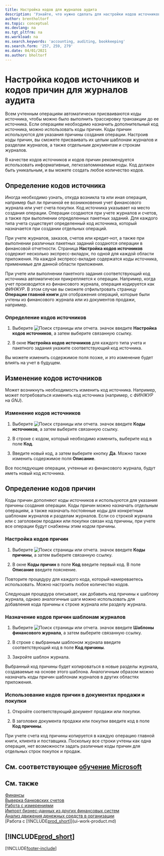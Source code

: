 ```yaml
---
title: Настройка кодов для журналов аудита
description: 'Узнайте, что нужно сделать для настройки кодов источников и кодов причин, которые можно использовать при отслеживании журналов аудита.'
author: brentholtorf
ms.topic: conceptual
ms.devlang: na
ms.tgt_pltfrm: na
ms.workload: na
ms.search.keywords: 'accounting, auditing, bookkeeping'
ms.search.form: '257, 259, 279'
ms.date: 04/01/2021
ms.author: bholtorf
---
```

# Настройка кодов источников и кодов причин для журналов аудита

Всем учтенным операциям автоматически присваиваются коды источника, чтобы можно было выполнить трассировку транзакции до ее источника. Если операциям необходимо назначить дополнительный код источника, можно использовать коды причин. Коды причин используются для указания причины создания операции. Настроив коды причин, вы сможете присваивать их целым шаблонам журналов и разделам журналов, а также отдельным документам и строкам журналов.  

В качестве кодов источников и кодов причин рекомендуется использовать информативные, легкозапоминаемые коды. Код должен быть уникальным, и вы можете создать любое количество кодов.

## Определение кодов источника

Иногда необходимо узнать, откуда возникла та или иная операция, например был ли причиной ее возникновения учет финансового журнала или учет счета покупки. Код источника указывает на место создания операции. Операции создаются при учете журналов и счетов, а также при выполнении определенных пакетных заданий. Для каждого типа учета существует определенный код источника, который назначается при создании отдельных операций.  

При учете журналов, заказов, счетов или кредит-нот, а также при выполнении различных пакетных заданий создаются операции в финансовой отчетности. Страница **Настройка кодов источников** содержит несколько экспресс-вкладок, по одной для каждой области приложения. На каждой экспресс-вкладке содержатся коды источника, применимые для данной области приложения.

При учете или выполнении пакетного задания соответствующий код источника автоматически прикрепляется к операции. Например, когда учет производится из финансового журнала, операция кодируется как *ФИНЖУР*. В этом случае вы сможете отфильтровать страницу **Операции главной книги** для отображения операций, которые были учтены из финансового журнала или из документов продажи, например.

### Определение кодов источников

1. Выберите ![Поиск страницы или отчета.](media/ui-search/search_small.png "Значок поиска страницы или отчета") значок введите **Настройка кодов источников**, а затем выберите связанную ссылку.  

2. В окне **Настройка кодов источников** для каждого типа учета и пакетного задания укажите соответствующий код источника.  

Вы можете изменить содержимое поля позже, и это изменение будет влиять на учет в будущем.

## Изменение кодов источников

Может возникнуть необходимость изменить код источника. Например, может потребоваться изменить код источника (например, с *ФИНЖУР* на *GNJ*).

### Изменение кодов источников

1. Выберите ![Поиск страницы или отчета.](media/ui-search/search_small.png "Значок поиска страницы или отчета") значок введите **Коды источников**, а затем выберите связанную ссылку.

2. В строке с кодом, который необходимо изменить, выберите код в поле **Код**.

3. Введите новый код, а затем выберите кнопку **Да**. Можно также изменить содержимое поля **Описание**.

Все последующие операции, учтенные из финансового журнала, будут иметь новый код источника.

## Определение кодов причин

Коды причин дополняют коды источников и используются для указания причины создания операции. Коды причин можно назначать отдельным операциям, а также назначать постоянные коды для конкретным шаблонам журналов и разделам журналов. Если со строкой журнала или с заголовком продажи или покупки связан код причины, при учете все операции будут снабжены этим кодом причины.  

### Настройка кодов причин

1. Выберите ![Поиск страницы или отчета.](media/ui-search/search_small.png "Значок поиска страницы или отчета")  значок введите **Коды причины**, а затем выберите связанную ссылку.

2. В окне **Коды причин** в поле **Код** введите первый код. В поле **Описание** введите пояснение.

Повторите процедуру для каждого кода, который намереваетесь использовать. Можно настроить любое количество кодов.

Следующая процедура описывает, как добавить код причины к шаблону журнала, однако аналогичные шаги можно использовать для добавления кода причины к строке журнала или разделу журнала.  

### Назначение кодов причин шаблонам журналов

1. Выберите ![Поиск страницы или отчета.](media/ui-search/search_small.png "Значок поиска страницы или отчета")  значок введите **Шаблоны финансового журнала**, а затем выберите связанную ссылку.

2. В строке с выбранным шаблоном журнала введите соответствующий код в поле **Код причины**.

3. Закройте шаблон журнала.

Выбранный код причины будет копироваться в новые разделы журнала, создаваемые на основе этого шаблона. Аналогичным образом можно назначать коды причин шаблонам журналов в других областях приложения.

### Использование кодов причин в документах продажи и покупки

1. Откройте соответствующий документ продажи или покупки.

2. В заголовке документа продажи или покупки введите код в поле **Код причины**.

При учете счета код причины копируется в каждую операцию главной книги, клиента и поставщика. Поскольку все строки учтены как одна операция, нет возможности задать различные коды причин для отдельных строк покупок и продаж.

## См. соответствующее [обучение Microsoft](/training/paths/set-up-financial-management-dynamics-365-business-central/)

## См. также

[Финансы](finance.md)  
[Выверка банковских счетов](bank-manage-bank-accounts.md)  
[Работа с измерениями](finance-dimensions.md)  
[Импорт бизнес-данных из других финансовых систем](across-import-data-configuration-packages.md)  
[Анализ движения денежных средств в организации](finance-analyze-cash-flow.md)  
[Работа с [!INCLUDE[prod_short](includes/prod_short.md)]](ui-work-product.md)  

## [!INCLUDE[prod_short](includes/free_trial_md.md)]  


[!INCLUDE[footer-include](includes/footer-banner.md)]
